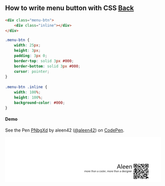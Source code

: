 ## How to write menu button with CSS [Back](./qa.md)

```html
<div class="menu-btn">
    <div class="inline"></div>
</div>
```

```css
.menu-btn {
    width: 25px;
    height: 3px;
    padding: 3px 0;
    border-top: solid 3px #000;
    border-bottom: solid 3px #000;
    cursor: pointer;
}

.menu-btn .inline {
    width: 100%;
    height: 100%;
    background-color: #000;
}
```

#### Demo

<p data-height="266" data-theme-id="21735" data-slug-hash="PNbgXd" data-default-tab="result" data-user="aleen42" class="codepen">See the Pen <a href="http://codepen.io/aleen42/pen/PNbgXd/">PNbgXd</a> by aleen42 (<a href="http://codepen.io/aleen42">@aleen42</a>) on <a href="http://codepen.io">CodePen</a>.</p>
<script async src="//assets.codepen.io/assets/embed/ei.js"></script>

<a href="http://aleen42.github.io/" target="_blank" ><img src="./../pic/tail.gif"></a>
